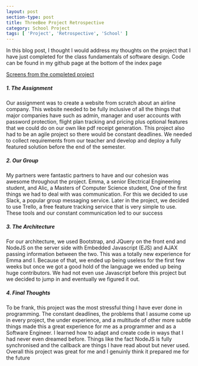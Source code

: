 ```yaml
---
layout: post
section-type: post
title: ThreeBee Project Retrospective
category: School Project
tags: [ 'Project', 'Retrospective', 'School' ]
---
```

In this blog post, I thought I would address my thoughts on the project
that I have just completed for the class fundamentals of software design.
Code can be found in my github page at the bottom of the index page

[Screens from the completed project](https://drive.google.com/drive/folders/0B2fHBJc2N_HiWVdoX1U2dmFWMTA?usp=sharing)

##### 1. The Assignment
Our assignment was to create a website from scratch about an airline company.
This website needed to be fully inclusive of all the things that major companies
have such as admin, manager and user accounts with password protection, flight
plan tracking and pricing plus optional features that we could do on our own
like pdf receipt generation. This project also had to be an agile project
so there would be constant deadlines. We needed to collect requirements from our
teacher and develop and deploy a fully featured solution before the end of
the semester.

##### 2. Our Group

My partners were fantastic partners to have and our cohesion was awesome
throughout the project. Emma, a senior Electrical Engineering student,
and Alic, a Masters of Computer Science student, One of the first things
we had to deal with was communication. For this we decided to use Slack,
a popular group messaging service. Later in the project, we decided to use
Trello, a free feature tracking service that is very simple to use. These
tools and our constant communication led to our success

##### 3. The Architecture

For our architecture, we used Bootstrap, and JQuery on the front end and NodeJS
on the server side with Embedded Javascript (EJS) and AJAX passing information
between the two. This was a totally new experience for Emma and I. Because
of that, we ended up being useless for the first few weeks but once we
got a good hold of the language we ended up being huge contributors.
We had not even use Javascript before this project but we decided to jump
in and eventually we figured it out.

##### 4. Final Thoughts

To be frank, this project was the most stressful thing I have ever done in
programming. The constant deadlines, the problems that I assume come up in
every project, the under experience, and a multitude of other more subtle things
made this a great experience for me as a programmer and as a Software Engineer.
I learned how to adapt and create code in ways that I had never even dreamed
before. Things like the fact NodeJS is fully synchronised and the callback are
things I have read about but never used. Overall this project was great for me
and I genuinly think it prepared me for the future